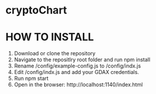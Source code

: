 # cryptoChart

# HOW TO INSTALL
1. Download or clone the repository
2. Navigate to the repositlry root folder and run npm install
3. Rename /config/example-config.js to /config/indx.js
4. Edit /config/indx.js and add your GDAX credentials.
5. Run npm start
6. Open in the browser: http://localhost:1140/index.html
